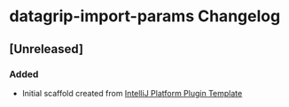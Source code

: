 <!-- Keep a Changelog guide -> https://keepachangelog.com -->

# datagrip-import-params Changelog

## [Unreleased]
### Added
- Initial scaffold created from [IntelliJ Platform Plugin Template](https://github.com/JetBrains/intellij-platform-plugin-template)
